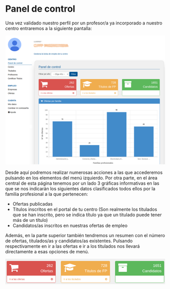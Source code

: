 # Panel de control

Una vez validado nuestro perfil por un profesor/a ya incorporado a nuestro centro entraremos a la siguiente pantalla:

![](panel_control.png)

Desde aquí podremos realizar numerosas acciones a las que accederemos pulsando en los elementos del menú izquierdo.
Por otra parte, en el área central de esta página tenemos por un lado 3 gráficas informativas en las que se nos indicarán los siguientes datos clasificados todos ellos por la familia profesional a la que pertenecen:
- Ofertas publicadas
- Títulos inscritos en el portal de tu centro (Son realmente los titulados que se han inscrito, pero se indica título ya que un titulado puede tener más de un título)
- Candidatos/as inscritos en nuestras ofertas de empleo

Además, en la parte superior también tendremos un resumen con el número de ofertas, titulados/as y candidatos/as existentes. Pulsando respectivamente en ir a las ofertas e ir a los titulados nos llevará directamente a esas opciones de menú.

![](estadisticas.png)

